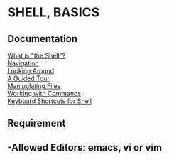 # **SHELL, BASICS**
## **Documentation**
[What is "the Shell"?](http://linuxcommand.org/lc3_lts0010.php)<br>
[Navigation](http://linuxcommand.org/lc3_lts0020.php)<br>
[Looking Around](http://linuxcommand.org/lc3_lts0030.php)<br>
[A Guided Tour](http://linuxcommand.org/lc3_lts0040.php)<br>
[Manipulating Files](http://linuxcommand.org/lc3_lts0050.php)<br>
[Working with Commands](http://linuxcommand.org/lc3_lts0060.php)<br>
[Keyboard Shortcuts for Shell](https://www.howtogeek.com/181/keyboard-shortcuts-for-bash-command-shell-for-ubuntu-debian-suse-redhat-linux-etc/)<br>

## **Requirement**
-Allowed Editors: emacs, vi or vim
-
